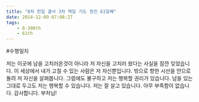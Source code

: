```yaml
---
title: "8차 천일 결사 3차 백일 기도 정진 61일째"
date: 2014-12-09 07:08:27
tags:
    - 8-300th
    - 61th
---
```


#수행일지

저는 이곳에 남을 고치러온것이 아니라 저 자신을 고치러 왔다는 사실을 잠깐 잊었습니다. 이 세상에서 내가 고칠 수 있는 사람은 저 자신뿐입니다. 밖으로 향한 시선을 안으로 돌려 저 자신을 살펴봅니다. 그럼에도 불구하고 저는 행복할 권리가 있습니다. 남을 있는 그대로 두고도 저는 행복할 수 있습니다. 저는 잘 살고 있습니다. 아무 부족함이 없습니다. 감사합니다. 부처님!
